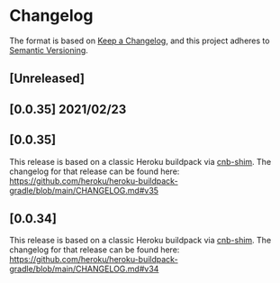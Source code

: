 # Changelog
The format is based on [Keep a Changelog](https://keepachangelog.com/en/1.0.0/),
and this project adheres to [Semantic Versioning](https://semver.org/spec/v2.0.0.html).

## [Unreleased]

## [0.0.35] 2021/02/23

## [0.0.35]
This release is based on a classic Heroku buildpack via [cnb-shim](https://github.com/heroku/cnb-shim). The changelog
for that release can be found here: https://github.com/heroku/heroku-buildpack-gradle/blob/main/CHANGELOG.md#v35

## [0.0.34]
This release is based on a classic Heroku buildpack via [cnb-shim](https://github.com/heroku/cnb-shim). The changelog
for that release can be found here: https://github.com/heroku/heroku-buildpack-gradle/blob/main/CHANGELOG.md#v34
